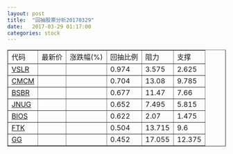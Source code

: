 ```yaml
---
layout: post
title:  "回抽股票分析20170329"
date:   2017-03-29 01:17:00
categories: stock
---
```

<script type="text/javascript">
var stockList = []
stockList.push('gb_vslr');
stockList.push('gb_cmcm');
stockList.push('gb_bsbr');
stockList.push('gb_jnug');
stockList.push('gb_bios');
stockList.push('gb_ftk');
stockList.push('gb_gg');
</script>
<table border="1">
 <tr>
 <td>代码</td>
 <td>最新价</td>
 <td>涨跌幅(%)</td>
 <td>回抽比例</td>
 <td>阻力</td>
 <td>支撑</td>
</tr>
  <tr id="vslr">
  <td><a href="http://stock.finance.sina.com.cn/usstock/quotes/VSLR.html" target="_blank">VSLR</a></td><td></td><td></td><td>0.974</td><td>3.575</td><td>2.625</td></tr>
  <tr id="cmcm">
  <td><a href="http://stock.finance.sina.com.cn/usstock/quotes/CMCM.html" target="_blank">CMCM</a></td><td></td><td></td><td>0.704</td><td>13.08</td><td>9.785</td></tr>
  <tr id="bsbr">
  <td><a href="http://stock.finance.sina.com.cn/usstock/quotes/BSBR.html" target="_blank">BSBR</a></td><td></td><td></td><td>0.677</td><td>11.47</td><td>7.66</td></tr>
  <tr id="jnug">
  <td><a href="http://stock.finance.sina.com.cn/usstock/quotes/JNUG.html" target="_blank">JNUG</a></td><td></td><td></td><td>0.652</td><td>7.495</td><td>5.815</td></tr>
  <tr id="bios">
  <td><a href="http://stock.finance.sina.com.cn/usstock/quotes/BIOS.html" target="_blank">BIOS</a></td><td></td><td></td><td>0.622</td><td>2.07</td><td>1.475</td></tr>
  <tr id="ftk">
  <td><a href="http://stock.finance.sina.com.cn/usstock/quotes/FTK.html" target="_blank">FTK</a></td><td></td><td></td><td>0.504</td><td>13.715</td><td>9.6</td></tr>
  <tr id="gg">
  <td><a href="http://stock.finance.sina.com.cn/usstock/quotes/GG.html" target="_blank">GG</a></td><td></td><td></td><td>0.452</td><td>17.055</td><td>12.375</td></tr>
</table>
